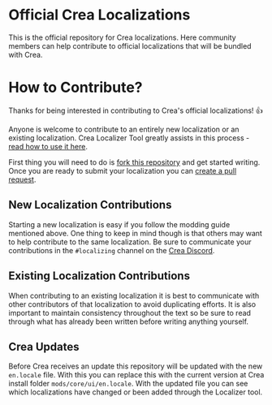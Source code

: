 # Official Crea Localizations
This is the official repository for Crea localizations. Here community members can help contribute to official localizations that will be bundled with Crea.

# How to Contribute?
Thanks for being interested in contributing to Crea's official localizations! :+1:

Anyone is welcome to contribute to an entirely new localization or an existing localization. Crea Localizer Tool greatly assists in this process - [read how to use it here](http://playcrea.com/mod/creating-localizations.html#creating-localizations).

First thing you will need to do is [fork this repository](https://help.github.com/articles/fork-a-repo/) and get started writing. Once you are ready to submit your localization you can [create a pull request](https://help.github.com/articles/creating-a-pull-request-from-a-fork/).

## New Localization Contributions
Starting a new localization is easy if you follow the modding guide mentioned above. One thing to keep in mind though is that others may want to help contribute to the same localization. Be sure to communicate your contributions in the `#localizing` channel on the [Crea Discord](http://discord.gg/crea).

## Existing Localization Contributions
When contributing to an existing localization it is best to communicate with other contributors of that localization to avoid duplicating efforts. It is also important to maintain consistency throughout the text so be sure to read through what has already been written before writing anything yourself.

## Crea Updates
Before Crea receives an update this repository will be updated with the new `en.locale` file. With this you can replace this with the current version at Crea install folder `mods/core/ui/en.locale`. With the updated file you can see which localizations have changed or been added through the Localizer tool.
